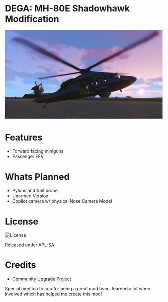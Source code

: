 DEGA: MH-80E Shadowhawk Modification
==============

![MH80E Front View](https://raw.githubusercontent.com/deltagamer/DEGA_MH60E/main/Release_Notes/20230224150846_1.jpg)

Features
=========
* Forward facing miniguns
* Passenger FFV

Whats Planned
=========

* Pylons and fuel probe
* Unarmed Version
* Copilot camera w/ physical Nose Camera Model

License
=============

![License](https://www.bohemia.net/assets/img/licenses/APL-SA.png)

Released under [APL-SA](https://www.bohemia.net/community/licenses/arma-public-license-share-alike/)

Credits
=============

* [Community Upgrade Project](https://www.cup-arma3.org/)


Special mention to cup for being a great mod team, learned a lot when involved which has helped me create this mod!
